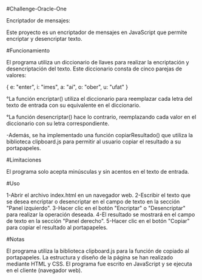 #Challenge-Oracle-One

Encriptador de mensajes:

Este proyecto es un encriptador de mensajes en JavaScript que permite encriptar y desencriptar texto.

#Funcionamiento

El programa utiliza un diccionario de llaves para realizar la encriptación y desencriptación del texto. 
Este diccionario consta de cinco parejas de valores:

{   e: "enter",
    i: "imes",
    a: "ai",
    o: "ober",
    u: "ufat"
  }

°La función encriptar() utiliza el diccionario para reemplazar cada letra del texto de entrada con su equivalente en el diccionario. 

°La función desencriptar() hace lo contrario, reemplazando cada valor en el diccionario con su letra correspondiente.

-Además, se ha implementado una función copiarResultado() que utiliza la biblioteca clipboard.js para permitir al usuario 
copiar el resultado a su portapapeles.

#Limitaciones

El programa solo acepta minúsculas y sin acentos en el texto de entrada.

#Uso

1-Abrir el archivo index.html en un navegador web.
2-Escribir el texto que se desea encriptar o desencriptar en el campo de texto en la sección "Panel izquierdo".
3-Hacer clic en el botón "Encriptar" o "Desencriptar" para realizar la operación deseada.
4-El resultado se mostrará en el campo de texto en la sección "Panel derecho".
5-Hacer clic en el botón "Copiar" para copiar el resultado al portapapeles.

#Notas

El programa utiliza la biblioteca clipboard.js para la función de copiado al portapapeles.
La estructura y diseño de la página se han realizado mediante HTML y CSS.
El programa fue escrito en JavaScript y se ejecuta en el cliente (navegador web).




